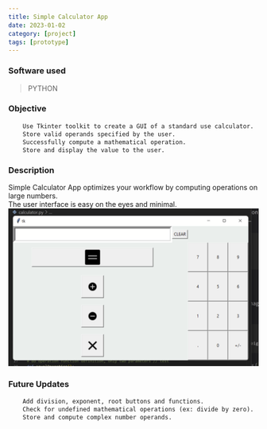 ```yaml
---
title: Simple Calculator App
date: 2023-01-02
category: [project]
tags: [prototype]
---
```


### Software used
> PYTHON

### Objective
        Use Tkinter toolkit to create a GUI of a standard use calculator.
        Store valid operands specified by the user.
        Successfully compute a mathematical operation.
        Store and display the value to the user.
        

### Description
Simple Calculator App optimizes your workflow by computing operations on large numbers. <br>
The user interface is easy on the eyes and minimal. 
![Picture](/assets/proj-images/calculator1.png)


### Future Updates
        Add division, exponent, root buttons and functions.
        Check for undefined mathematical operations (ex: divide by zero).
        Store and compute complex number operands.
